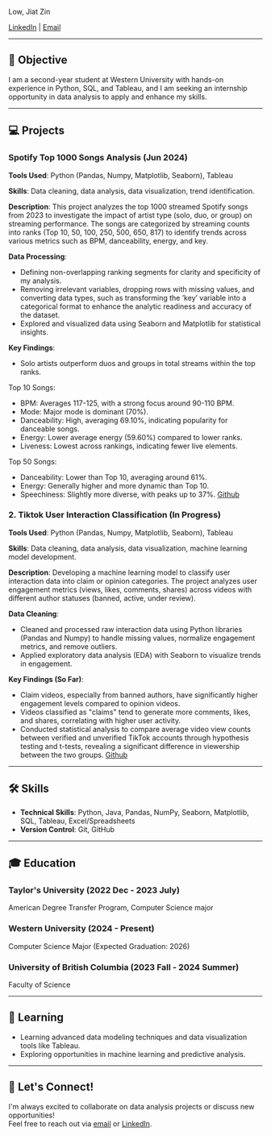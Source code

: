 Low, Jiat Zin

[LinkedIn](https://www.linkedin.com/in/jiatzin-low-9b832a290/) | [Email](mailto:lowjiatzzz@gmail.com)

---

## 🎯 Objective
I am a second-year student at Western University with hands-on experience in Python, SQL, and Tableau, and I am seeking an internship opportunity in data analysis to apply and enhance my skills.

---

## 💻 Projects

### Spotify Top 1000 Songs Analysis (Jun 2024)
**Tools Used**: Python (Pandas, Numpy, Matplotlib, Seaborn), Tableau 

**Skills**: Data cleaning, data analysis, data visualization, trend identification.

**Description**: This project analyzes the top 1000 streamed Spotify songs from 2023 to investigate the impact of artist type (solo, duo, or group) on streaming performance. The songs are categorized by streaming counts into ranks (Top 10, 50, 100, 250, 500, 650, 817) to identify trends across various metrics such as BPM, danceability, energy, and key.

**Data Processing**:  
- Defining non-overlapping ranking segments for clarity and specificity of my analysis.
- Removing irrelevant variables, dropping rows with missing values, and converting data types, such as
transforming the ’key’ variable into a categorical format to enhance the analytic readiness and accuracy
of the dataset.
- Explored and visualized data using Seaborn and Matplotlib for statistical insights.

**Key Findings**:  
- Solo artists outperform duos and groups in total streams within the top ranks.

Top 10 Songs:
 - BPM: Averages 117-125, with a strong focus around 90-110 BPM.
 - Mode: Major mode is dominant (70%).
 - Danceability: High, averaging 69.10%, indicating popularity for danceable songs.
 - Energy: Lower average energy (59.60%) compared to lower ranks.
 - Liveness: Lowest across rankings, indicating fewer live elements.

Top 50 Songs:
 - Danceability: Lower than Top 10, averaging around 61%.
 - Energy: Generally higher and more dynamic than Top 10.
 - Speechiness: Slightly more diverse, with peaks up to 37%.
[Github](https://github.com/low122/Spotify-music-trend)

### 2. **Tiktok User Interaction Classification (In Progress)**
**Tools Used**: Python (Pandas, Numpy, Matplotlib, Seaborn), Tableau

**Skills**: Data cleaning, data analysis, data visualization, machine learning model development.

**Description**: Developing a machine learning model to classify user interaction data into claim or opinion categories. The project analyzes user engagement metrics (views, likes, comments, shares) across videos with different author statuses (banned, active, under review).

**Data Cleaning**:
- Cleaned and processed raw interaction data using Python libraries (Pandas and Numpy) to handle missing values, normalize engagement metrics, and remove outliers.
- Applied exploratory data analysis (EDA) with Seaborn to visualize trends in engagement.

**Key Findings (So Far)**:
- Claim videos, especially from banned authors, have significantly higher engagement levels compared to opinion videos.
- Videos classified as "claims" tend to generate more comments, likes, and shares, correlating with higher user activity.
- Conducted statistical analysis to compare average video view counts between verified and unverified TikTok accounts through hypothesis testing and t-tests, revealing a significant difference in viewership between the two groups.
[Github](https://github.com/low122/Spotify-music-trend)

---

## 🛠️ Skills
- **Technical Skills**: Python, Java, Pandas, NumPy, Seaborn, Matplotlib, SQL, Tableau, Excel/Spreadsheets
- **Version Control**: Git, GitHub

---
## 🎓 Education

### Taylor's University (2022 Dec - 2023 July)
American Degree Transfer Program, Computer Science major

### Western University (2024 - Present)
Computer Science Major (Expected Graduation: 2026) 

### University of British Columbia (2023 Fall - 2024 Summer)
Faculty of Science

---

## 🌱 Learning
- Learning advanced data modeling techniques and data visualization tools like Tableau.
- Exploring opportunities in machine learning and predictive analysis.

---

## 🤝 Let's Connect!
I'm always excited to collaborate on data analysis projects or discuss new opportunities!  
Feel free to reach out via [email](mailto:lowjiatzzz@gmail.com) or [LinkedIn](https://www.linkedin.com/in/jiatzin-low-9b832a290/).
